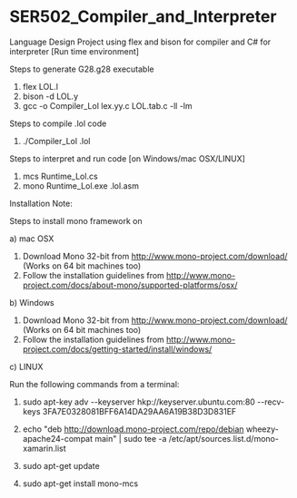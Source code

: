 # SER502_Compiler_and_Interpreter
Language Design Project using flex and bison for compiler and C# for interpreter [Run time environment]

Steps to generate G28.g28 executable

1. flex LOL.l
2. bison -d LOL.y
3. gcc -o Compiler_Lol lex.yy.c LOL.tab.c -ll -lm

Steps to compile .lol code

1. ./Compiler_Lol <file-name>.lol

Steps to interpret and run code [on Windows/mac OSX/LINUX]

1. mcs Runtime_Lol.cs
2. mono Runtime_Lol.exe <file-name>.lol.asm

Installation Note:

Steps to install mono framework on

a) mac OSX

1. Download Mono 32-bit from http://www.mono-project.com/download/  (Works on 64 bit machines too)
2. Follow the installation guidelines from http://www.mono-project.com/docs/about-mono/supported-platforms/osx/

b) Windows

1. Download Mono 32-bit from http://www.mono-project.com/download/  (Works on 64 bit machines too)
2. Follow the installation guidelines from http://www.mono-project.com/docs/getting-started/install/windows/

c) LINUX

Run the following commands from a terminal:

1) sudo apt-key adv --keyserver hkp://keyserver.ubuntu.com:80 --recv-keys 3FA7E0328081BFF6A14DA29AA6A19B38D3D831EF

2) echo "deb http://download.mono-project.com/repo/debian wheezy-apache24-compat main" | sudo tee -a /etc/apt/sources.list.d/mono-xamarin.list

3) sudo apt-get update

4) sudo apt-get install mono-mcs
